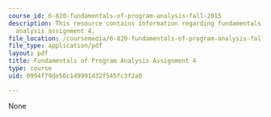 ```yaml
---
course_id: 6-820-fundamentals-of-program-analysis-fall-2015
description: This resource contains information regarding fundamentals of program
  analysis assignment 4.
file_location: /coursemedia/6-820-fundamentals-of-program-analysis-fall-2015/0994f79de56c149991d32f545fc3f2a0_MIT6_820F15_ps4.pdf
file_type: application/pdf
layout: pdf
title: Fundamentals of Program Analysis Assignment 4
type: course
uid: 0994f79de56c149991d32f545fc3f2a0

---
```

None